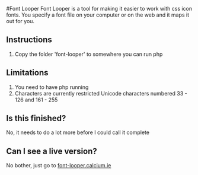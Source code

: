 #Font Looper
Font Looper is a tool for making it easier to work with css icon fonts.
You specify a font file on your computer or on the web and it maps it out for you.

## Instructions
1. Copy the folder 'font-looper' to somewhere you can run php

## Limitations
1. You need to have php running
2. Characters are currently restricted Unicode characters numbered 33 - 126 and 161 - 255

## Is this finished?
No, it needs to do a lot more before I could call it complete

## Can I see a live version?
No bother, just go to [font-looper.calcium.ie](http://font-looper.calcium.ie/)